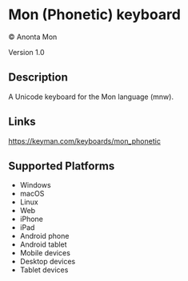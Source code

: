 Mon (Phonetic) keyboard
==============

© Anonta Mon

Version 1.0

Description
-----------

A Unicode keyboard for the Mon language (mnw).

Links
-----
https://keyman.com/keyboards/mon_phonetic

Supported Platforms
-------------------
 * Windows
 * macOS
 * Linux
 * Web
 * iPhone
 * iPad
 * Android phone
 * Android tablet
 * Mobile devices
 * Desktop devices
 * Tablet devices

